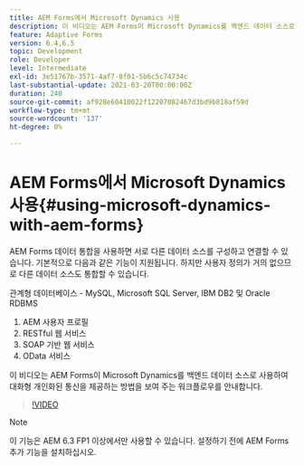 ```yaml
---
title: AEM Forms에서 Microsoft Dynamics 사용
description: 이 비디오는 AEM Forms이 Microsoft Dynamics를 백엔드 데이터 소스로 사용하여 대화형 개인화된 통신을 제공하는 방법을 보여 주는 워크플로우를 안내합니다.
feature: Adaptive Forms
version: 6.4,6.5
topic: Development
role: Developer
level: Intermediate
exl-id: 3e51767b-3571-4af7-8f01-5b6c5c74734c
last-substantial-update: 2021-03-20T00:00:00Z
duration: 240
source-git-commit: af928e60410022f12207082467d3bd9b818af59d
workflow-type: tm+mt
source-wordcount: '137'
ht-degree: 0%

---
```


# AEM Forms에서 Microsoft Dynamics 사용{#using-microsoft-dynamics-with-aem-forms}

AEM Forms 데이터 통합을 사용하면 서로 다른 데이터 소스를 구성하고 연결할 수 있습니다. 기본적으로 다음과 같은 기능이 지원됩니다. 하지만 사용자 정의가 거의 없으므로 다른 데이터 소스도 통합할 수 있습니다.

관계형 데이터베이스 - MySQL, Microsoft SQL Server, IBM DB2 및 Oracle RDBMS
1. AEM 사용자 프로필
1. RESTful 웹 서비스
1. SOAP 기반 웹 서비스
1. OData 서비스

이 비디오는 AEM Forms이 Microsoft Dynamics를 백엔드 데이터 소스로 사용하여 대화형 개인화된 통신을 제공하는 방법을 보여 주는 워크플로우를 안내합니다.

>[!VIDEO](https://video.tv.adobe.com/v/20971?quality=12&learn=on)

>[!NOTE]
>
>이 기능은 AEM 6.3 FP1 이상에서만 사용할 수 있습니다. 설정하기 전에 AEM Forms 추가 기능을 설치하십시오.
